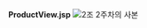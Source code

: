 **ProductView.jsp**
![2조 2주차의 사본](https://user-images.githubusercontent.com/104061321/218413676-ea9b7ed4-ebc1-48bf-867f-db9221ee0429.jpg)

